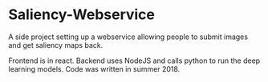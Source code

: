 # Saliency-Webservice
A side project setting up a webservice allowing people to submit images and get saliency maps back.

Frontend is in react. Backend uses NodeJS and calls python to run the deep learning models. Code was written in summer 2018.
